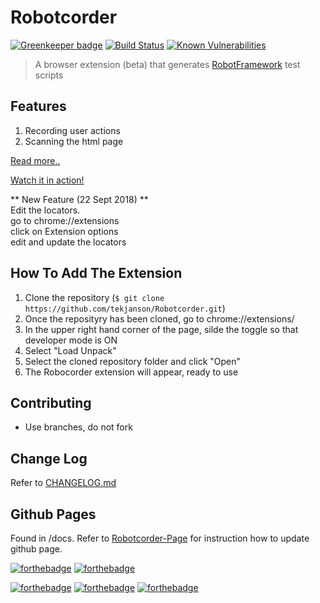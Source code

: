 # Robotcorder

[![Greenkeeper badge](https://badges.greenkeeper.io/sohwendy/Robotcorder.svg)](https://greenkeeper.io/)
[![Build Status](https://travis-ci.org/sohwendy/Robotcorder.svg?branch=master)](https://travis-ci.org/sohwendy/Robotcorder)
[![Known Vulnerabilities](https://snyk.io/test/github/sohwendy/robotcorder/badge.svg?targetFile=package.json)](https://snyk.io/test/github/sohwendy/robotcorder?targetFile=package.json)

> A browser extension (beta) that generates [RobotFramework](http://robotframework.org/) test scripts

## Features

1. Recording user actions
2. Scanning the html page

[Read more..](http://bit.ly/robotcorder-blog)

[Watch it in action!](http://bit.ly/robotcorder-video)

** New Feature (22 Sept 2018) **  
Edit the locators.  
go to chrome://extensions  
click on Extension options  
edit and update the locators

## How To Add The Extension
1. Clone the repository (``` $ git clone https://github.com/tekjanson/Robotcorder.git ```)
2. Once the reposityry has been cloned, go to chrome://extensions/
3. In the upper right hand corner of the page, silde the toggle so that developer mode is ON
4. Select "Load Unpack" 
5. Select the cloned repository folder and click "Open"
6. The Robocorder extension will appear, ready to use


## Contributing
- Use branches, do not fork

## Change Log
Refer to [CHANGELOG.md](http://bit.ly/robotcorder-changelog)


## Github Pages
Found in /docs.
Refer to [Robotcorder-Page](https://sohwendy.github.io/Robotcorder-Page/) for instruction how to update github page.


[![forthebadge](https://forthebadge.com/images/badges/made-with-javascript.svg)](https://forthebadge.com)
[![forthebadge](https://forthebadge.com/images/badges/contains-technical-debt.svg)](https://forthebadge.com)


[![forthebadge](https://forthebadge.com/images/badges/check-it-out.svg)](https://forthebadge.com)
[![forthebadge](https://forthebadge.com/images/badges/does-not-contain-msg.svg)](https://forthebadge.com)
[![forthebadge](https://forthebadge.com/images/badges/powered-by-water.svg)](https://forthebadge.com)



